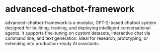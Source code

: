 # advanced-chatbot-framework
advanced-chatbot-framework is a modular, GPT-2-based chatbot system designed for building, training, and deploying intelligent conversational agents. It supports fine-tuning on custom datasets, interactive chat via command line, and text generation. Ideal for research, prototyping, or extending into production-ready AI assistants.
